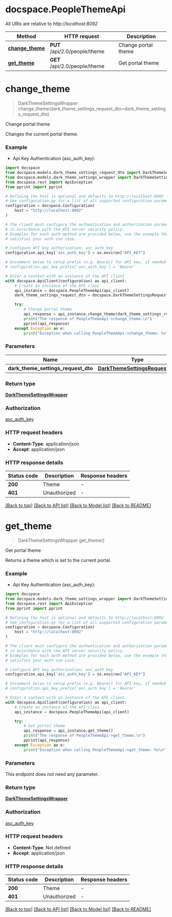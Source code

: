 # docspace.PeopleThemeApi

All URIs are relative to *http://localhost:8092*

Method | HTTP request | Description
------------- | ------------- | -------------
[**change_theme**](PeopleThemeApi.md#change_theme) | **PUT** /api/2.0/people/theme | Change portal theme
[**get_theme**](PeopleThemeApi.md#get_theme) | **GET** /api/2.0/people/theme | Get portal theme


# **change_theme**
> DarkThemeSettingsWrapper change_theme(dark_theme_settings_request_dto=dark_theme_settings_request_dto)

Change portal theme

Changes the current portal theme.

### Example

* Api Key Authentication (asc_auth_key):

```python
import docspace
from docspace.models.dark_theme_settings_request_dto import DarkThemeSettingsRequestDto
from docspace.models.dark_theme_settings_wrapper import DarkThemeSettingsWrapper
from docspace.rest import ApiException
from pprint import pprint

# Defining the host is optional and defaults to http://localhost:8092
# See configuration.py for a list of all supported configuration parameters.
configuration = docspace.Configuration(
    host = "http://localhost:8092"
)

# The client must configure the authentication and authorization parameters
# in accordance with the API server security policy.
# Examples for each auth method are provided below, use the example that
# satisfies your auth use case.

# Configure API key authorization: asc_auth_key
configuration.api_key['asc_auth_key'] = os.environ["API_KEY"]

# Uncomment below to setup prefix (e.g. Bearer) for API key, if needed
# configuration.api_key_prefix['asc_auth_key'] = 'Bearer'

# Enter a context with an instance of the API client
with docspace.ApiClient(configuration) as api_client:
    # Create an instance of the API class
    api_instance = docspace.PeopleThemeApi(api_client)
    dark_theme_settings_request_dto = docspace.DarkThemeSettingsRequestDto() # DarkThemeSettingsRequestDto |  (optional)

    try:
        # Change portal theme
        api_response = api_instance.change_theme(dark_theme_settings_request_dto=dark_theme_settings_request_dto)
        print("The response of PeopleThemeApi->change_theme:\n")
        pprint(api_response)
    except Exception as e:
        print("Exception when calling PeopleThemeApi->change_theme: %s\n" % e)
```



### Parameters


Name | Type | Description  | Notes
------------- | ------------- | ------------- | -------------
 **dark_theme_settings_request_dto** | [**DarkThemeSettingsRequestDto**](DarkThemeSettingsRequestDto.md)|  | [optional] 

### Return type

[**DarkThemeSettingsWrapper**](DarkThemeSettingsWrapper.md)

### Authorization

[asc_auth_key](../README.md#asc_auth_key)

### HTTP request headers

 - **Content-Type**: application/json
 - **Accept**: application/json

### HTTP response details

| Status code | Description | Response headers |
|-------------|-------------|------------------|
**200** | Theme |  -  |
**401** | Unauthorized |  -  |

[[Back to top]](#) [[Back to API list]](../README.md#documentation-for-api-endpoints) [[Back to Model list]](../README.md#documentation-for-models) [[Back to README]](../README.md)

# **get_theme**
> DarkThemeSettingsWrapper get_theme()

Get portal theme

Returns a theme which is set to the current portal.

### Example

* Api Key Authentication (asc_auth_key):

```python
import docspace
from docspace.models.dark_theme_settings_wrapper import DarkThemeSettingsWrapper
from docspace.rest import ApiException
from pprint import pprint

# Defining the host is optional and defaults to http://localhost:8092
# See configuration.py for a list of all supported configuration parameters.
configuration = docspace.Configuration(
    host = "http://localhost:8092"
)

# The client must configure the authentication and authorization parameters
# in accordance with the API server security policy.
# Examples for each auth method are provided below, use the example that
# satisfies your auth use case.

# Configure API key authorization: asc_auth_key
configuration.api_key['asc_auth_key'] = os.environ["API_KEY"]

# Uncomment below to setup prefix (e.g. Bearer) for API key, if needed
# configuration.api_key_prefix['asc_auth_key'] = 'Bearer'

# Enter a context with an instance of the API client
with docspace.ApiClient(configuration) as api_client:
    # Create an instance of the API class
    api_instance = docspace.PeopleThemeApi(api_client)

    try:
        # Get portal theme
        api_response = api_instance.get_theme()
        print("The response of PeopleThemeApi->get_theme:\n")
        pprint(api_response)
    except Exception as e:
        print("Exception when calling PeopleThemeApi->get_theme: %s\n" % e)
```



### Parameters

This endpoint does not need any parameter.

### Return type

[**DarkThemeSettingsWrapper**](DarkThemeSettingsWrapper.md)

### Authorization

[asc_auth_key](../README.md#asc_auth_key)

### HTTP request headers

 - **Content-Type**: Not defined
 - **Accept**: application/json

### HTTP response details

| Status code | Description | Response headers |
|-------------|-------------|------------------|
**200** | Theme |  -  |
**401** | Unauthorized |  -  |

[[Back to top]](#) [[Back to API list]](../README.md#documentation-for-api-endpoints) [[Back to Model list]](../README.md#documentation-for-models) [[Back to README]](../README.md)

